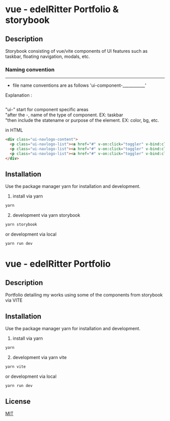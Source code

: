 # vue - edelRitter Portfolio & storybook

## Description

Storybook consisting of vue/vite components of UI features such as taskbar, floating navigation, modals, etc.

### Naming convention
----
- file name conventions are as follows 'ui-component-___________'

Explanation :
```css

```
"ui-" start for component specific areas<br />
"after the -, name of the type of component. EX: taskbar<br />
"then include the statename or purpose of the element. EX: color, bg, etc.

in HTML
```html
<div class="ui-navlogo-content">
  <p class="ui-navlogo-list"><a href="#" v-on:click="toggler" v-bind:class="{ 'ui-navlogo-active' : isActive }"><span class="mini_txt">01 </span>/ about</a></p>
  <p class="ui-navlogo-list"><a href="#" v-on:click="toggler" v-bind:class="{ 'ui-navlogo-active' : isActive }"><span class="mini_txt">02 </span>/ works</a></p>
  <p class="ui-navlogo-list"><a href="#" v-on:click="toggler" v-bind:class="{ 'ui-navlogo-active' : isActive }"><span class="mini_txt">03 </span>/ contact</a></p>
</div>
```

## Installation

Use the package manager yarn for installation and development.

1) install via yarn
```bash
yarn
```

2) development via yarn storybook
```bash
yarn storybook
```

or development via local
```bash
yarn run dev
```

# vue - edelRitter Portfolio

## Description

Portfolio detailing my works using some of the components from storybook via VITE

## Installation

Use the package manager yarn for installation and development.

1) install via yarn
```bash
yarn
```

2) development via yarn vite
```bash
yarn vite
```

or development via local
```bash
yarn run dev
```

## License
[MIT](https://choosealicense.com/licenses/mit/)
